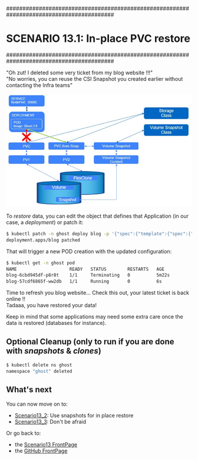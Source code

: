 #########################################################################################
# SCENARIO 13.1: In-place PVC restore
#########################################################################################

"Oh zut! I deleted some very ticket from my blog website !!!"  
"No worries, you can reuse the CSI Snapshot you created earlier without contacting the Infra teams"

<p align="center"><img src="Images/scenario13_1.jpg"></p>

To *restore* data, you can edit the object that defines that Application (in our case, a *deployment*) or patch it:

```bash
$ kubectl patch -n ghost deploy blog -p '{"spec":{"template":{"spec":{"volumes":[{"name":"content","persistentVolumeClaim":{"claimName":"mydata-from-snap"}}]}}}}'
deployment.apps/blog patched
```

That will trigger a new POD creation with the updated configuration:

```bash
$ kubectl get -n ghost pod
NAME                    READY   STATUS        RESTARTS   AGE
blog-6cbd945df-p8r8t    1/1     Terminating   0          5m22s
blog-57cdf6865f-ww2db   1/1     Running       0          6s
```

Time to refresh you blog website... Check this out, your latest ticket is back online !!  
Tadaaa, you have restored your data!  

Keep in mind that some applications may need some extra care once the data is restored (databases for instance).  

## Optional Cleanup (only to run if you are done with *snapshots* & *clones*)

```bash
$ kubectl delete ns ghost
namespace "ghost" deleted
```

## What's next

You can now move on to:

- [Scenario13_2](../2_Clone_for_new_app): Use snapshots for in place restore  
- [Scenario13_3](../3_what_happens_when): Don't be afraid  

Or go back to:

- the [Scenario13 FrontPage](../../)
- the [GitHub FrontPage](https://github.com/YvosOnTheHub/LabNetApp)